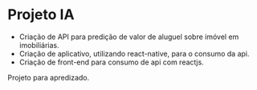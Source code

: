 # Projeto IA

* Criação de API para predição de valor de aluguel sobre imóvel em imobiliárias.
* Criação de aplicativo, utilizando react-native, para o consumo da api.
* Criação de front-end para consumo de api com reactjs.

Projeto para apredizado.
